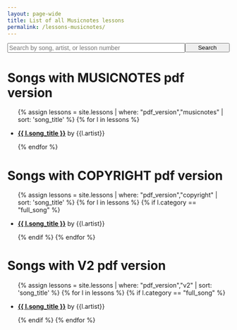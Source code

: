 ```yaml
---
layout: page-wide
title: List of all Musicnotes lessons
permalink: /lessons-musicnotes/
---
```


<div style="text-align: center;">
  <form action="/search/" method="get" style="width: 100%; max-width: 720px; position: relative; text-align: left; margin: 0 auto;">
    <div style="position: relative; display: table; width: 100%;">
      <input style="font-size: 14px;  float: left; width: 80%;" type="text" id="search-box" name="query" placeholder="Search by song, artist, or lesson number">
      <input type="submit" value="Search" id="search-button" style="float: left; width: 20%; max-width: 120px;">
    </div>
  </form>
</div>

<h1>Songs with MUSICNOTES pdf version</h1>

<ul>
  {% assign lessons = site.lessons | where: "pdf_version","musicnotes" | sort: 'song_title' %}
  {% for l in lessons %}
    <li>
      <p><a href="{{ l.musicnotes_url }}"><strong>{{ l.song_title }}</strong></a> by {{l.artist}}</p>
    </li>
  {% endfor %}
</ul>

<h1>Songs with COPYRIGHT pdf version</h1>

<ul>
  {% assign lessons = site.lessons | where: "pdf_version","copyright" | sort: 'song_title' %}
  {% for l in lessons %}
    {% if l.category == "full_song" %}
      <li>
        <p><a href="https://playsongnotes.com/{{ l.url }}"><strong>{{ l.song_title }}</strong></a> by {{l.artist}}</p>
      </li>
    {% endif %}
  {% endfor %}
</ul>

<h1>Songs with V2 pdf version</h1>

<ul>
  {% assign lessons = site.lessons | where: "pdf_version","v2" | sort: 'song_title' %}
  {% for l in lessons %}
    {% if l.category == "full_song" %}
      <li>
        <p><a href="https://playsongnotes.com/{{ l.url }}"><strong>{{ l.song_title }}</strong></a> by {{l.artist}}</p>
      </li>
    {% endif %}
  {% endfor %}
</ul>
